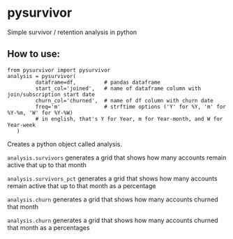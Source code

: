 # pysurvivor
Simple survivor / retention analysis in python

## How to use:
```
from pysurvivor import pysurvivor
analysis = pysurvivor(
         dataframe=df,         # pandas dataframe 
         start_col='joined',   # name of dataframe column with join/subscription start date
         churn_col='churned',  # name of df column with churn date      
         freq='m'              # strftime options ('Y' for %Y, 'm' for %Y-%m, 'W' for %Y-%W)
         # in english, that's Y for Year, m for Year-month, and W for Year-week
   )
```
Creates a python object called analysis.

`analysis.survivors` generates a grid that shows how many accounts remain active that up to that month

`analysis.survivors_pct` generates a grid that shows how many accounts remain active that up to that month as a percentage

`analysis.churn` generates a grid that shows how many accounts churned that month

`analysis.churn` generates a grid that shows how many accounts churned that month as a percentages
